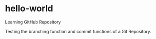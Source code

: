 # hello-world
Learning GitHub Repository

Testing the branching function and commit functions of a Git Repository.
